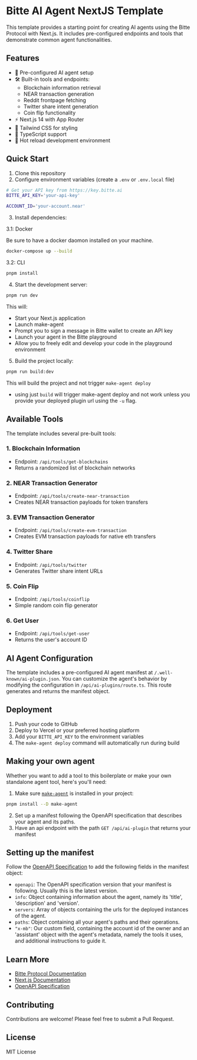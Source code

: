 # Bitte AI Agent NextJS Template

This template provides a starting point for creating AI agents using the Bitte Protocol with Next.js. It includes pre-configured endpoints and tools that demonstrate common agent functionalities.

## Features

- 🤖 Pre-configured AI agent setup
- 🛠️ Built-in tools and endpoints:
  - Blockchain information retrieval
  - NEAR transaction generation
  - Reddit frontpage fetching
  - Twitter share intent generation
  - Coin flip functionality
- ⚡ Next.js 14 with App Router
- 🎨 Tailwind CSS for styling
- 📝 TypeScript support
- 🔄 Hot reload development environment

## Quick Start

1. Clone this repository
2. Configure environment variables (create a `.env` or `.env.local` file)

```bash
# Get your API key from https://key.bitte.ai
BITTE_API_KEY='your-api-key'

ACCOUNT_ID='your-account.near'
```

3. Install dependencies:


3.1: Docker

Be sure to have a docker daomon installed on your machine. 

```bash
docker-compose up --build
```



3.2: CLI

```bash
pnpm install
```

4. Start the development server:

```bash
pnpm run dev
```

This will:

- Start your Next.js application
- Launch make-agent
- Prompt you to sign a message in Bitte wallet to create an API key
- Launch your agent in the Bitte playground
- Allow you to freely edit and develop your code in the playground environment

5. Build the project locally:

```bash
pnpm run build:dev
```

This will build the project and not trigger `make-agent deploy`

- using just `build` will trigger make-agent deploy and not work unless you provide your deployed plugin url using the `-u` flag.

## Available Tools

The template includes several pre-built tools:

### 1. Blockchain Information

- Endpoint: `/api/tools/get-blockchains`
- Returns a randomized list of blockchain networks

### 2. NEAR Transaction Generator

- Endpoint: `/api/tools/create-near-transaction`
- Creates NEAR transaction payloads for token transfers

### 3. EVM Transaction Generator

- Endpoint: `/api/tools/create-evm-transaction`
- Creates EVM transaction payloads for native eth transfers

### 4. Twitter Share

- Endpoint: `/api/tools/twitter`
- Generates Twitter share intent URLs

### 5. Coin Flip

- Endpoint: `/api/tools/coinflip`
- Simple random coin flip generator

### 6. Get User

- Endpoint: `/api/tools/get-user`
- Returns the user's account ID

## AI Agent Configuration

The template includes a pre-configured AI agent manifest at `/.well-known/ai-plugin.json`. You can customize the agent's behavior by modifying the configuration in `/api/ai-plugins/route.ts`. This route generates and returns the manifest object.

## Deployment

1. Push your code to GitHub
2. Deploy to Vercel or your preferred hosting platform
3. Add your `BITTE_API_KEY` to the environment variables
4. The `make-agent deploy` command will automatically run during build

## Making your own agent

Whether you want to add a tool to this boilerplate or make your own standalone agent tool, here's you'll need:

1. Make sure [`make-agent`](https://github.com/BitteProtocol/make-agent) is installed in your project:

```bash
pnpm install --D make-agent
```

2. Set up a manifest following the OpenAPI specification that describes your agent and its paths.
3. Have an api endpoint with the path `GET /api/ai-plugin` that returns your manifest

## Setting up the manifest

Follow the [OpenAPI Specification](https://swagger.io/specification/#schema-1) to add the following fields in the manifest object:

- `openapi`: The OpenAPI specification version that your manifest is following. Usually this is the latest version.
- `info`: Object containing information about the agent, namely its 'title', 'description' and 'version'.
- `servers`: Array of objects containing the urls for the deployed instances of the agent.
- `paths`: Object containing all your agent's paths and their operations.
- `"x-mb"`: Our custom field, containing the account id of the owner and an 'assistant' object with the agent's metadata, namely the tools it uses, and additional instructions to guide it.

## Learn More

- [Bitte Protocol Documentation](https://docs.bitte.ai)
- [Next.js Documentation](https://nextjs.org/docs)
- [OpenAPI Specification](https://swagger.io/specification/)

## Contributing

Contributions are welcome! Please feel free to submit a Pull Request.

## License

MIT License
